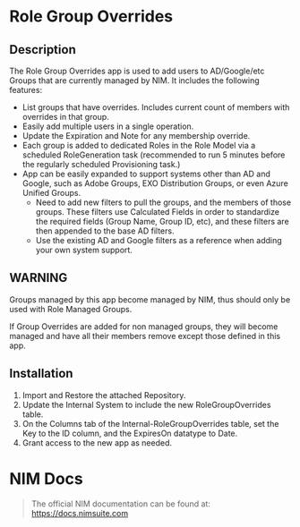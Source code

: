 
# Role Group Overrides
## Description
The Role Group Overrides app is used to add users to AD/Google/etc Groups that are currently managed by NIM.  It includes the following features:

 - List groups that have overrides.  Includes current count of members with overrides in that group.
 - Easily add multiple users in a single operation.
 - Update the Expiration and Note for any membership override.
 - Each group is added to dedicated Roles in the Role Model via a scheduled RoleGeneration task (recommended to run 5 minutes before the regularly scheduled Provisioning task.)
 - App can be easily expanded to support systems other than AD and Google, such as Adobe Groups, EXO Distribution Groups, or even Azure Unified Groups.
	 - Need to add new filters to pull the groups, and the members of those groups.  These filters use Calculated Fields in order to standardize the required fields (Group Name, Group ID, etc), and these filters are then appended to the base AD filters.
	 - Use the existing AD and Google filters as a reference when adding your own system support.

## WARNING
Groups managed by this app become managed by NIM, thus should only be used with Role Managed Groups.

If Group Overrides are added for non managed groups, they will become managed and have all their members remove except those defined in this app.

## Installation

 1. Import and Restore the attached Repository.
 2. Update the Internal System to include the new RoleGroupOverrides table.
 3. On the Columns tab of the Internal-RoleGroupOverrides table, set the Key to the ID column, and the ExpiresOn datatype to Date.
 4. Grant access to the new app as needed.

 

# NIM Docs
>The official NIM documentation can be found at: https://docs.nimsuite.com